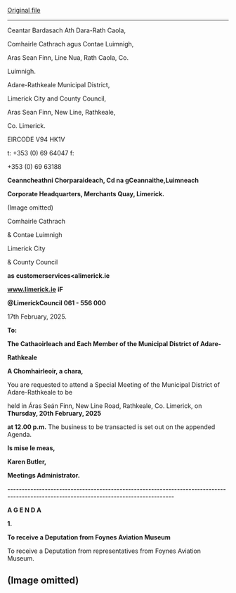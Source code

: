 [Original file](https://www.limerick.ie/sites/default/files/media/documents/2025-02/agenda-special-meeting-of-the-municipal-district-of-adare-rathkeale-20th-february-2025.pdf)

---
Ceantar Bardasach Ath Dara-Rath Caola,

Comhairle Cathrach agus Contae Luimnigh,

Aras Sean Finn, Line Nua, Rath Caola, Co.

Luimnigh.

Adare-Rathkeale Municipal District,

Limerick City and County Council,

Aras Sean Finn, New Line, Rathkeale,

Co. Limerick.

EIRCODE V94 HK1V

t: +353 (0) 69 64047 f:

+353 (0) 69 63188

**Ceanncheathni Chorparaideach, Cd na gCeannaithe,Luimneach**

**Corporate Headquarters, Merchants Quay, Limerick.**

(Image omitted)

Comhairle Cathrach

& Contae Luimnigh

Limerick City

& County Council

**as** **customerservices<alimerick.ie**

**www.limerick.ie** **iF**

**@LimerickCouncil 061 - 556 000**

17th February, 2025.

**To:**

**The Cathaoirleach and Each Member of the Municipal District of Adare-**

**Rathkeale**

**A Chomhairleoir, a chara,**

You are requested to attend a Special Meeting of the Municipal District of Adare-Rathkeale to be

held in Áras Seán Finn, New Line Road, Rathkeale, Co. Limerick, on **Thursday, 20th** **February, 2025**

**at 12.00 p.m.**  The business to be transacted is set out on the appended Agenda.

**Is mise le meas,**

**Karen Butler,**

**Meetings Administrator.**

**--------------------------------------------------------------------------------------------------------------------------------------**

**A G E N D A**

**1.**

**To receive a Deputation from Foynes Aviation Museum**

To receive a Deputation from representatives from Foynes Aviation Museum.

(Image omitted)
---
